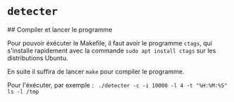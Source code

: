 # `detecter`

## Compiler et lancer le programme

Pour pouvoir éxécuter le Makefile, il faut avoir le programme `ctags`, qui
s'installe rapidement avec la commande `sudo apt install ctags` sur les
distributions Ubuntu.

En suite il suffira de lancer `make` pour compiler le programme.

Pour l'éxécuter, par exemple :
    ` ./detecter -c -i 10000 -l 4 -t "%H:%M:%S" ls -l /tmp`
